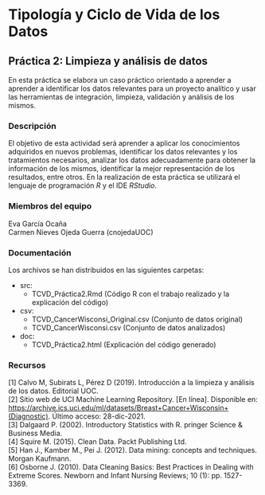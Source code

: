 # Tipología y Ciclo de Vida de los Datos
## Práctica 2: Limpieza y análisis de datos  

En esta práctica se elabora un caso práctico orientado a aprender a aprender a identificar los datos relevantes para un proyecto analítico y usar las herramientas de integración, limpieza, validación y análisis de los mismos.

### Descripción

El objetivo de esta actividad será aprender a aplicar los conocimientos adquiridos en nuevos problemas, identificar los datos relevantes y los tratamientos necesarios, analizar los datos adecuadamente para obtener la información de los mismos, identificar la mejor representación de los resultados, entre otros. En la realización de esta práctica se utilizará el lenguaje de programación _R_ y el IDE _RStudio_.

### Miembros del equipo

Eva García Ocaña  
Carmen Nieves Ojeda Guerra (cnojedaUOC)

### Documentación

Los archivos se han distribuidos en las siguientes carpetas:

- src:   
    * TCVD_Práctica2.Rmd (Código R con el trabajo realizado y la explicación del código)
- csv: 
    * TCVD_CancerWisconsi_Original.csv (Conjunto de datos original)
    * TCVD_CancerWisconsi.csv (Conjunto de datos analizados)
- doc: 
    * TCVD_Práctica2.html (Explicación del código generado) 

### Recursos

[1] Calvo M, Subirats L, Pérez D (2019). Introducción a la limpieza y análisis de los datos. Editorial UOC.  
[2] Sitio web de UCI Machine Learning Repository. [En línea]. Disponible en: https://archive.ics.uci.edu/ml/datasets/Breast+Cancer+Wisconsin+(Diagnostic). Último acceso: 28-dic-2021.  
[3] Dalgaard P. (2002). Introductory Statistics with R. pringer Science & Business Media.  
[4] Squire M. (2015). Clean Data. Packt Publishing Ltd.  
[5] Han J., Kamber M., Pei J. (2012). Data mining: concepts and techniques. Morgan Kaufmann.  
[6] Osborne J. (2010). Data Cleaning Basics: Best Practices in Dealing with Extreme Scores. Newborn and Infant Nursing Reviews; 10 (1): pp. 1527-3369.  
